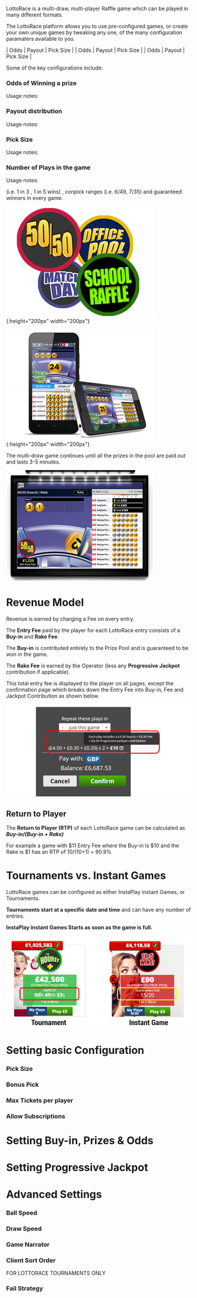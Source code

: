 <!-- TITLE: Lottorace -->
<!-- SUBTITLE: A quick summary of Lottorace -->


LottoRace is a multi-draw, multi-player Raffle game which can be played in many different formats.

The LottoRace platform allows you to use pre-configured games, or create your own unique games by tweaking any one, of the many configuration paramaters available to you.


| Odds | Payout | Pick Size | 
| Odds | Payout | Pick Size | 
| Odds | Payout | Pick Size | 

Some of the key configurations include:

### **Odds of Winning a prize**
Usage notes:
### **Payout distribution**
Usage notes:
### **Pick Size**

Usage notes:

### **Number of Plays in the game**

Usage notes:






(i.e. 1 in 3 , 1 in 5 wins) , conpick ranges (i.e. 6/49, 7/35) and guaranteed winners in every game.

![Games](/uploads/games.png "Games"){:height="200px" width="200px"}

![Lojjo Lotto](/uploads/lojjo-lotto.png "Lojjo Lotto"){:height="200px" width="200px"}

The multi-draw game continues until all the prizes in the pool are paid out and lasts  3-5 minutes.

![Game Stream Copy](/uploads/game-stream-copy.png "Game Stream Copy")
# Revenue Model 
Revenue is earned by charging a Fee on every entry.

The **Entry Fee** paid by the player for each LottoRace entry consists of a **Buy-in** and **Rake Fee**.

The **Buy-in**  is contributed entirely to the Prize Pool and is guaranteed to be won in the game.

The **Rake Fee**  is earned by the Operator (less any **Progressive Jackpot** contribution if applicable).

This total entry fee is displayed to the player on all pages, except the confirmation page which breaks down the Entry Fee into Buy-in, Fee and Jackpot Contribution as shown below.

![Fee Breakdown](/uploads/fee-breakdown.png "Fee Breakdown")


## Return to Player

The **Return to Player (RTP)** of each LottoRace game can be calculated as  ***Buy-in/(Buy-in + Rake)***

For example a game with $11 Entry Fee where the Buy-in is $10 and the Rake is $1 has an RTP of  10/(10+1) = 90.9% 


# Tournaments vs. Instant Games

LottoRace games can be configured as either InstaPlay instant Games, or Tournaments.


**Tournaments start at a specific date and time**  and can have any number of entries.

**InstaPlay instant Games Starts as soon as the game is full.**


![Tourney Insta](/uploads/tourney-insta.png "Tourney Insta")



# Setting basic Configuration

### Pick Size 
### Bonus Pick 
### Max Tickets per player
### Allow Subscriptions






# Setting Buy-in, Prizes & Odds

# Setting Progressive Jackpot



# Advanced Settings

### Ball Speed
### Draw Speed
### Game Narrator
### Client Sort Order

FOR LOTTORACE TOURNAMENTS ONLY
### Fail Strategy 

